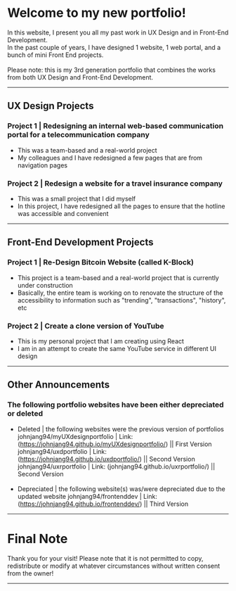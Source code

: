 # Welcome to my new portfolio!

In this website, I present you all my past work in UX Design and in Front-End Development.<br/>
In the past couple of years, I have designed 1 website, 1 web portal, and a bunch of mini Front End projects.<br/><br/>
Please note: this is my 3rd generation portfolio that combines the works from both UX Design and Front-End Development.<br/>

---

## UX Design Projects

### Project 1 | Redesigning an internal web-based communication portal for a telecommunication company

- This was a team-based and a real-world project
- My colleagues and I have redesigned a few pages that are from navigation pages

### Project 2 | Redesign a website for a travel insurance company

- This was a small project that I did myself
- In this project, I have redesigned all the pages to ensure that the hotline was accessible and convenient

---

## Front-End Development Projects

### Project 1 | Re-Design Bitcoin Website (called K-Block)

- This project is a team-based and a real-world project that is currently under construction
- Basically, the entire team is working on to renovate the structure of the accessibility to information such as "trending", "transactions", "history", etc

### Project 2 | Create a clone version of YouTube

- This is my personal project that I am creating using React
- I am in an attempt to create the same YouTube service in different UI design

---

## Other Announcements

### The following portfolio websites have been either depreciated or deleted

- Deleted | the following websites were the previous version of portfolios
  johnjang94/myUXdesignportfolio | Link: (https://johnjang94.github.io/myUXdesignportfolio/) || First Version
  johnjang94/uxdportfolio | Link: (https://johnjang94.github.io/uxdportfolio/) || Second Version
  johnjang94/uxrportfolio | Link: (johnjang94.github.io/uxrportfolio/) || Second Version
  <br/><br/>
- Depreciated | the following website(s) was/were depreciated due to the updated website
  johnjang94/frontenddev | Link: (https://johnjang94.github.io/frontenddev/) || Third Version

---

# Final Note

Thank you for your visit!
Please note that it is not permitted to copy, redistribute or modify at whatever circumstances without written consent from the owner!

---
